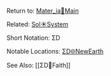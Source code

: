 Return to: [Mater_ia🌌Main](Mater_ia🌌Main.md)

Related: [Sol☀️System](Sol☀️System.md)

Short Notation: ΣD

Notable Locations: [ΣD🌐NewEarth](ΣD🌐NewEarth.md)

See Also: [[ΣD🛐Faith]]